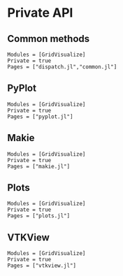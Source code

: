 # Private API


## Common methods
```@autodocs
Modules = [GridVisualize]
Private = true
Pages = ["dispatch.jl","common.jl"]
```

## PyPlot
```@autodocs
Modules = [GridVisualize]
Private = true
Pages = ["pyplot.jl"]
```

## Makie
```@autodocs
Modules = [GridVisualize]
Private = true
Pages = ["makie.jl"]
```

## Plots
```@autodocs
Modules = [GridVisualize]
Private = true
Pages = ["plots.jl"]
```

## VTKView
```@autodocs
Modules = [GridVisualize]
Private = true
Pages = ["vtkview.jl"]
```
